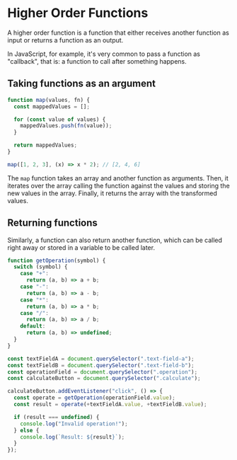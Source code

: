 # Higher Order Functions

A higher order function is a function that either receives another function as input or returns a function as an output.

In JavaScript, for example, it's very common to pass a function as "callback", that is: a function to call after something happens.

## Taking functions as an argument

```javascript
function map(values, fn) {
  const mappedValues = [];

  for (const value of values) {
    mappedValues.push(fn(value));
  }

  return mappedValues;
}

map([1, 2, 3], (x) => x * 2); // [2, 4, 6]
```

The `map` function takes an array and another function as arguments. Then, it iterates over the array calling the function against the values and storing the new values in the array. Finally, it returns the array with the transformed values.

## Returning functions

Similarly, a function can also return another function, which can be called right away or stored in a variable to be called later.

```javascript
function getOperation(symbol) {
  switch (symbol) {
    case "+":
      return (a, b) => a + b;
    case "-":
      return (a, b) => a - b;
    case "*":
      return (a, b) => a * b;
    case "/":
      return (a, b) => a / b;
    default:
      return (a, b) => undefined;
  }
}

const textFieldA = document.querySelector(".text-field-a");
const textFieldB = document.querySelector(".text-field-b");
const operationField = document.querySelector(".operation");
const calculateButton = document.querySelector(".calculate");

calculateButton.addEventListener("click", () => {
  const operate = getOperation(operationField.value);
  const result = operate(+textFieldA.value, +textFieldB.value);

  if (result === undefined) {
    console.log("Invalid operation!");
  } else {
    console.log(`Result: ${result}`);
  }
});
```
